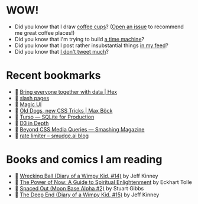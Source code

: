 # WOW!

- Did you know that I draw [coffee cups](https://papercups.mamuso.net/)? ([Open an issue](https://github.com/mamuso/papercups/issues) to recommend me great coffee places!)
- Did you know that I'm trying to build [a time machine](https://github.com/mamuso/fluxcapacitor)?
- Did you know that I post rather insubstantial things [in my feed](https://feed.mamuso.net/)?
- Did you know that [I don't tweet much](https://twitter.com/mamuso)?

# Recent bookmarks

- 👀 [Bring everyone together with data | Hex](https://hex.tech/)
- 👀 [slash pages](https://slashpages.net/)
- 👀 [Magic UI](https://magicui.design/)
- 👀 [Old Dogs, new CSS Tricks | Max Böck](https://mxb.dev/blog/old-dogs-new-css-tricks/)
- 👀 [Turso — SQLite for Production](https://turso.tech/)
- 👀 [D3 in Depth](https://www.d3indepth.com/)
- 👀 [Beyond CSS Media Queries — Smashing Magazine](https://www.smashingmagazine.com/2024/05/beyond-css-media-queries/)
- 👀 [rate limiter – smudge.ai blog](https://smudge.ai/blog/ratelimit-algorithms)


# Books and comics I am reading

- 📘 [Wrecking Ball (Diary of a Wimpy Kid, #14)](https://www.goodreads.com/book/show/44091234) by Jeff Kinney
- 📘 [The Power of Now: A Guide to Spiritual Enlightenment](https://www.goodreads.com/book/show/6512869) by Eckhart Tolle
- 📘 [Spaced Out (Moon Base Alpha #2)](https://www.goodreads.com/book/show/26022750) by Stuart Gibbs
- 📘 [The Deep End (Diary of a Wimpy Kid, #15)](https://www.goodreads.com/book/show/51468119) by Jeff Kinney

